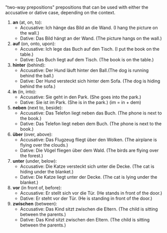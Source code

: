 "two-way prepositions"
prepositions that can be used with either the accusative or dative case, depending on the context.

1. **an** (at, on, to):
    - Accusative: Ich hänge das Bild an die Wand. (I hang the picture on the wall.)
    - Dative: Das Bild hängt an der Wand. (The picture hangs on the wall.)
2. **auf** (on, onto, upon):
    - Accusative: Ich lege das Buch auf den Tisch. (I put the book on the table.)
    - Dative: Das Buch liegt auf dem Tisch. (The book is on the table.)
3. **hinter** (behind):
    - Accusative: Der Hund läuft hinter den Ball.(The dog is running behind the ball.)
    - Dative: Der Hund versteckt sich hinter dem Sofa. (The dog is hiding behind the sofa.)
4. **in** (in, into):
    - Accusative: Sie geht in den Park. (She goes into the park.)
    - Dative: Sie ist im Park. (She is in the park.) (im = in + dem)
5. **neben** (next to, beside):
    - Accusative: Das Telefon liegt neben das Buch. (The phone is next to the book.)
    - Dative: Das Telefon liegt neben dem Buch. (The phone is next to the book.)
6. **über** (over, above):
    - Accusative: Das Flugzeug fliegt über den Wolken. (The airplane is flying over the clouds.)
    - Dative: Die Vögel fliegen über dem Wald. (The birds are flying over the forest.)
7. **unter** (under, below):
    - Accusative: Die Katze versteckt sich unter die Decke. (The cat is hiding under the blanket.)
    - Dative: Die Katze liegt unter der Decke. (The cat is lying under the blanket.)
8. **vor** (in front of, before):
    - Accusative: Er stellt sich vor die Tür. (He stands in front of the door.)
    - Dative: Er steht vor der Tür. (He is standing in front of the door.)
9. **zwischen** (between):
    - Accusative: Das Kind sitzt zwischen die Eltern. (The child is sitting between the parents.)
    - Dative: Das Kind sitzt zwischen den Eltern. (The child is sitting between the parents.)